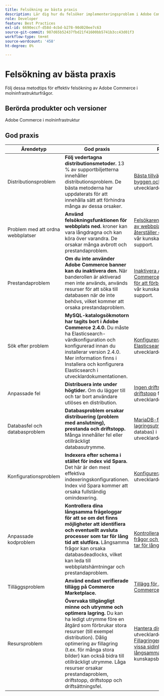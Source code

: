 ```yaml
---
title: Felsökning av bästa praxis
description: Lär dig hur du felsöker implementeringsproblem i Adobe Commerce.
role: Developer
feature: Best Practices
exl-id: 6690eccf-d58d-4cbd-b278-90d020ee7c63
source-git-commit: 987d65b52437fbd21f41600bb5741b3cc43d01f3
workflow-type: tm+mt
source-wordcount: '458'
ht-degree: 0%

---
```


# Felsökning av bästa praxis

Följ dessa metodtips för effektiv felsökning av Adobe Commerce i molninfrastrukturfrågor.

## Berörda produkter och versioner

Adobe Commerce i molninfrastruktur

## God praxis

| Ärendetyp | God praxis | Resurs |
|----------------------------|----------------------------------------------------------------------------------------------------------------------------------------------------------------------------------------------------------------------------------------------------------------------------------------------------------------------------------------------------------------------------------------------------|-------------------------------------------------------------------------------------------------------------------------------------------------------------------------------------------------------------------------------------------------------------------------------------------------------------------------------------------------------------------------------------------------------|
| Distributionsproblem | **Följ vedertagna distributionsmetoder.** 13 % av supportbiljetterna innehåller distributionsproblem. De bästa metoderna har uppdaterats för att innehålla sätt att förhindra många av dessa orsaker. | [Bästa tillvägagångssätt för byggen och distribution](https://experienceleague.adobe.com/sv/docs/commerce-cloud-service/user-guide/develop/deploy/best-practices#best-practices) i utvecklardokumentationen. |
| Problem med att ordna webbplatser | **Använd felsökningsfunktionen för webbplats ned.** kroner kan vara långdragna och kan köra över varandra. De orsakar många avbrott och prestandaproblem. | [Felsökaren för att stänga av webbplats](https://experienceleague.adobe.com/docs/commerce-knowledge-base/kb/troubleshooting/site-down-or-unresponsive/magento-site-down-troubleshooter.html?lang=sv-SE) och [Så här återställer du cron-jobb](https://experienceleague.adobe.com/docs/commerce-knowledge-base/kb/troubleshooting/miscellaneous/cron-job-is-stuck-in-running-status.html?lang=sv-SE) i vår kunskapsbas för support. |
| Prestandaproblem | **Om du inte använder Adobe Commerce banner kan du inaktivera den.** När banderollen är aktiverad men inte används, används resurser för att söka till databasen när de inte behövs, vilket kommer att orsaka prestandaproblem. | [Inaktivera Adobe Commerce Banner-utdata för att förbättra prestanda](https://experienceleague.adobe.com/docs/commerce-knowledge-base/kb/troubleshooting/miscellaneous/disable-magento-banner-output-to-improve-site-performance.html?lang=sv-SE) i vår kunskapsbas för support. |
| Sök efter problem | **MySQL-katalogsökmotorn har tagits bort i Adobe Commerce 2.4.0.** Du måste ha Elasticsearch-värdkonfiguration och konfigurerad innan du installerar version 2.4.0. Mer information finns i Installera och konfigurera Elasticsearch i utvecklardokumentationen. | [Konfigurera tjänsten Elasticsearch](https://experienceleague.adobe.com/sv/docs/commerce-cloud-service/user-guide/configure/service/elasticsearch) i utvecklardokumentationen. |
| Anpassade fel | **Distribuera inte under högtider.** Om du lägger till och tar bort användare utlöses en distribution. | [Ingen driftsättning vid driftstopp](https://experienceleague.adobe.com/sv/docs/commerce-cloud-service/user-guide/develop/deploy/reduce-downtime) finns i utvecklardokumentationen. |
| Databasfel och databasproblem | **Databasproblem orsakar distribuering (problem med anslutning), prestanda och driftstopp.** Många innehåller fel eller otillräckligt databasutrymme. | [MariaDB-felkoder](https://mariadb.com/kb/en/library/mariadb-error-codes/#mariadb-specific-error-codes); [Hantera lagringsutrymme](https://experienceleague.adobe.com/sv/docs/commerce-cloud-service/user-guide/develop/storage/manage-disk-space) (inklusive databas) i utvecklardokumentationen. |
| Konfigurationsproblem | **Indexera efter schema i stället för index vid Spara.** Det här är den mest effektiva indexeringskonfigurationen. Index vid Spara kommer att orsaka fullständig omindexering. | [Konfigurera indexerare](../../../configuration/cli/manage-indexers.md#configure-indexers) i utvecklardokumentationen. |
| Anpassade kodproblem | **Kontrollera dina långsamma frågeloggar för att se om det finns möjligheter att identifiera och eventuellt avsluta processer som tar för lång tid att slutföra.** Långsamma frågor kan orsaka databasdeadlocks, vilket kan leda till webbplatshämtningar och prestandaproblem. | [Kontrollerar långsamma frågor och processer som tar för lång tid i MySQL](https://experienceleague.adobe.com/docs/commerce-knowledge-base/kb/troubleshooting/database/checking-slow-queries-and-processes-mysql.html?lang=sv-SE) |
| Tilläggsproblem | **Använd endast verifierade tillägg på Commerce Marketplace.** | [Tillägg för Adobe Commerce](https://marketplace.magento.com/extensions.html) |
| Resursproblem | **Övervaka tillgängligt minne och utrymme och optimera lagring.** Du kan ha ledigt utrymme före en åtgärd som förbrukar stora resurser (till exempel distribution). Dålig optimering av fillagring (t.ex. för många stora bilder) kan också bidra till otillräckligt utrymme. Låga resurser orsakar prestandaproblem, driftstopp, driftstopp och driftsättningsfel. | [Hantera diskutrymme](https://experienceleague.adobe.com/sv/docs/commerce-cloud-service/user-guide/develop/storage/manage-disk-space) i vår utvecklardokumentation. [Fillagringen är låg/slut och vissa sidinläsningar är långsamma](https://experienceleague.adobe.com/docs/commerce-knowledge-base/kb/troubleshooting/miscellaneous/file-storage-low-specific-page-loads-are-slow.html?lang=sv-SE) i vår kunskapsbas för support. |
